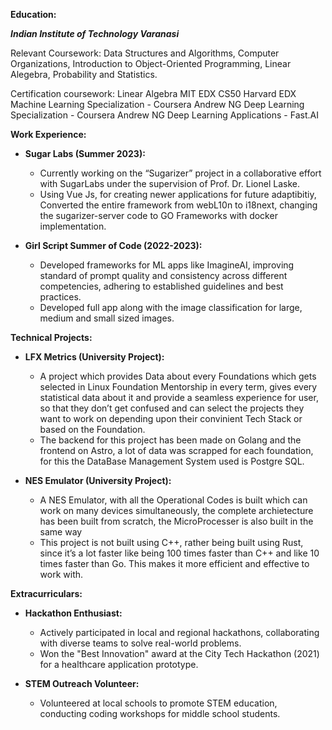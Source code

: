 **Education:**

**_Indian Institute of Technology Varanasi_**

Relevant Coursework: Data Structures and Algorithms, Computer Organizations, Introduction to Object-Oriented Programming, Linear Alegebra, Probability and Statistics.

Certification coursework: Linear Algebra MIT EDX CS50 Harvard EDX Machine Learning Specialization - Coursera Andrew NG Deep Learning Specialization - Coursera Andrew NG Deep Learning Applications - Fast.AI

**Work Experience:**
- **Sugar Labs (Summer 2023):**
   - Currently working on the “Sugarizer” project in a collaborative effort with SugarLabs under the supervision of Prof. Dr. Lionel Laske.
   - Using Vue Js, for creating newer applications for future adaptibitiy, Converted the entire framework from webL10n to i18next, changing the sugarizer-server code to GO Frameworks with docker implementation.

- **Girl Script Summer of Code (2022-2023):**
   - Developed frameworks for ML apps like ImagineAI, improving standard of prompt quality and consistency across different competencies, adhering to established guidelines and best practices.
   - Developed full app along with the image classification for large, medium and small sized images.

**Technical Projects:**
- **LFX Metrics (University Project):**
   - A project which provides Data about every Foundations which gets selected in Linux Foundation Mentorship in every term, gives every statistical data about it and provide a seamless experience for user, so that they don’t get confused and can select the projects they want to work on depending upon their convinient Tech Stack or based on the Foundation.
   - The backend for this project has been made on Golang and the frontend on Astro, a lot of data was scrapped for each foundation, for this the DataBase Management System used is Postgre SQL.

- **NES Emulator (University Project):**
   - A NES Emulator, with all the Operational Codes is built which can work on many devices simultaneously, the complete archietecture has been built from scratch, the MicroProcesser is also built in the same way
   - This project is not built using C++, rather being built using Rust, since it’s a lot faster like being 100 times faster than C++ and like 10 times faster than Go. This makes it more efficient and effective to work with.

**Extracurriculars:**
- **Hackathon Enthusiast:**
   - Actively participated in local and regional hackathons, collaborating with diverse teams to solve real-world problems.
   - Won the "Best Innovation" award at the City Tech Hackathon (2021) for a healthcare application prototype.

- **STEM Outreach Volunteer:**
   - Volunteered at local schools to promote STEM education, conducting coding workshops for middle school students.


